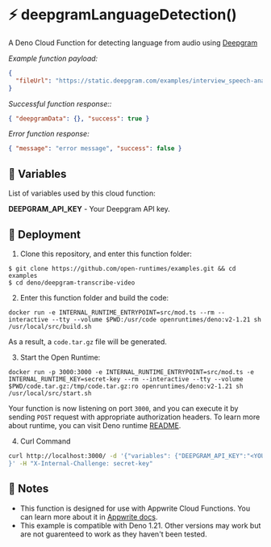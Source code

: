 # ⚡ deepgramLanguageDetection()

A Deno Cloud Function for detecting language from audio using [Deepgram](https://deepgram.com/)

_Example function payload:_

```json
{
  "fileUrl": "https://static.deepgram.com/examples/interview_speech-analytics.wav"
}
```

_Successful function response::_

```json
{ "deepgramData": {}, "success": true }
```

_Error function response:_

```json
{ "message": "error message", "success": false }
```

## 📝 Variables

List of variables used by this cloud function:

**DEEPGRAM_API_KEY** - Your Deepgram API key.

## 🚀 Deployment

1. Clone this repository, and enter this function folder:

```
$ git clone https://github.com/open-runtimes/examples.git && cd examples
$ cd deno/deepgram-transcribe-video
```

2. Enter this function folder and build the code:

```
docker run -e INTERNAL_RUNTIME_ENTRYPOINT=src/mod.ts --rm --interactive --tty --volume $PWD:/usr/code openruntimes/deno:v2-1.21 sh /usr/local/src/build.sh
```

As a result, a `code.tar.gz` file will be generated.

3. Start the Open Runtime:

```
docker run -p 3000:3000 -e INTERNAL_RUNTIME_ENTRYPOINT=src/mod.ts -e INTERNAL_RUNTIME_KEY=secret-key --rm --interactive --tty --volume $PWD/code.tar.gz:/tmp/code.tar.gz:ro openruntimes/deno:v2-1.21 sh /usr/local/src/start.sh
```

Your function is now listening on port `3000`, and you can execute it by sending `POST` request with appropriate authorization headers. To learn more about runtime, you can visit Deno runtime [README](https://github.com/open-runtimes/open-runtimes/tree/main/runtimes/deno-1.21).

4. Curl Command

```bash
curl http://localhost:3000/ -d '{"variables": {"DEEPGRAM_API_KEY":"<YOUR_DEEPGRAM_API_KEY>"},"payload": {"fileUrl":"https://static.deepgram.com/examples/interview_speech-analytics.wav" }
}' -H "X-Internal-Challenge: secret-key"
```

## 📝 Notes

- This function is designed for use with Appwrite Cloud Functions. You can learn more about it in [Appwrite docs](https://appwrite.io/docs/functions).
- This example is compatible with Deno 1.21. Other versions may work but are not guarenteed to work as they haven't been tested.
